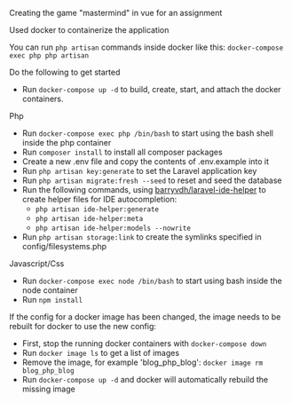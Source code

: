 Creating the game "mastermind" in vue for an assignment

Used docker to containerize the application

You can run `php artisan` commands inside docker like this: `docker-compose exec php php artisan`

Do the following to get started
* Run `docker-compose up -d` to build, create, start, and attach the docker containers.

Php
* Run `docker-compose exec php /bin/bash` to start using the bash shell inside the php container
* Run `composer install` to install all composer packages
* Create a new .env file and copy the contents of .env.example into it
* Run `php artisan key:generate` to set the Laravel application key
* Run `php artisan migrate:fresh --seed` to reset and seed the database
* Run the following commands, using [barryvdh/laravel-ide-helper](https://github.com/barryvdh/laravel-ide-helper) to create helper files for IDE autocompletion:
    * `php artisan ide-helper:generate`
    * `php artisan ide-helper:meta`
    * `php artisan ide-helper:models --nowrite`
* Run `php artisan storage:link` to create the symlinks specified in config/filesystems.php

Javascript/Css
* Run `docker-compose exec node /bin/bash` to start using bash inside the node container
* Run `npm install`

If the config for a docker image has been changed, the image needs to be rebuilt for docker to use the new config:
* First, stop the running docker containers with `docker-compose down`
* Run `docker image ls` to get a list of images
* Remove the image, for example 'blog_php_blog': `docker image rm blog_php_blog`
* Run `docker-compose up -d` and docker will automatically rebuild the missing image
